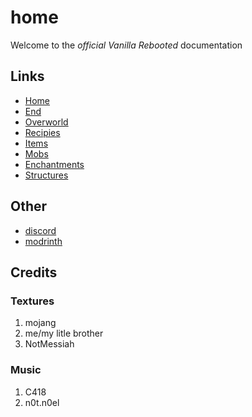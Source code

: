 # home
Welcome to the *official* _Vanilla Rebooted_ documentation

## Links

- [Home](/)
- [End](end)
- [Overworld](overworld)
- [Recipies](recipes)
- [Items](items)
- [Mobs](mobs)
- [Enchantments](enchantments)
- [Structures](structures)

<lb></lb>

## Other
- [discord](https://discord.com/invite/wd6fttQWF2)
- [modrinth](https://modrinth.com/datapack/vanilla-rebooted)

<lb></lb>

## Credits
### Textures
1. mojang
2. me/my litle brother
3. NotMessiah

### Music
1. C418
2. n0t.n0el